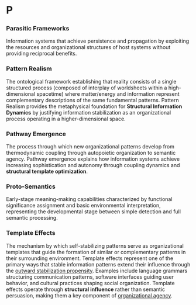 # P

### Parasitic Frameworks
Information systems that achieve persistence and propagation by exploiting the resources and organizational structures of host systems without providing reciprocal benefits.

### Pattern Realism
The ontological framework establishing that reality consists of a single structured process (composed of interplay of worldsheets within a high-dimensional spacetime) where matter/energy and information represent complementary descriptions of the same fundamental patterns. Pattern Realism provides the metaphysical foundation for **Structural Information Dynamics** by justifying information stabilization as an organizational process operating in a higher-dimensional space.

### Pathway Emergence
The process through which new organizational patterns develop from thermodynamic coupling through autopoietic organization to semantic agency. Pathway emergence explains how information systems achieve increasing sophistication and autonomy through coupling dynamics and **structural template optimization**.

### Proto-Semantics
Early-stage meaning-making capabilities characterized by functional significance assignment and basic environmental interpretation, representing the developmental stage between simple detection and full semantic processing.

### Template Effects
The mechanism by which self-stabilizing patterns serve as organizational templates that guide the formation of similar or complementary patterns in their surrounding environment. Template effects represent one of the primary ways that stable information patterns extend their influence through the [outward stabilization propensity](#outward-stabilization-propensity). Examples include language grammars structuring communication patterns, software interfaces guiding user behavior, and cultural practices shaping social organization. Template effects operate through **structural influence** rather than semantic persuasion, making them a key component of [organizational agency](#organizational-agency).
